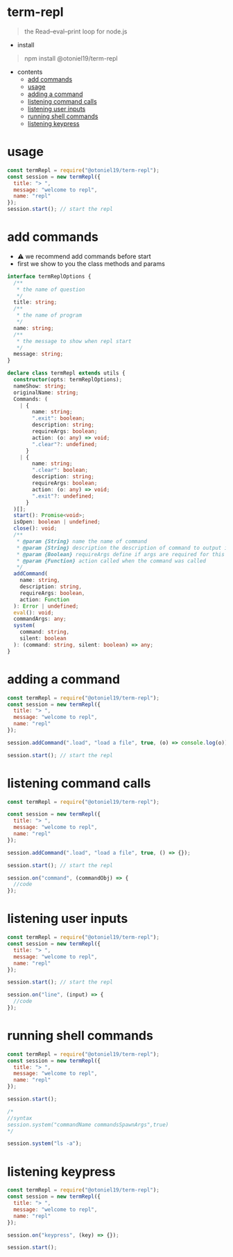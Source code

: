 # term-repl

> the Read–eval–print loop for node.js

- install

> npm install @otoniel19/term-repl

- contents
  - [add commands](#add-commands)
  - [usage](#usage)
  - [adding a command](#adding-a-command)
  - [listening command calls](#listening-command-calls)
  - [listening user inputs](#listening-user-inputs)
  - [running shell commands](#running-shell-commands)
  - [listening keypress](#listening-keypress)

# usage

```js
const termRepl = require("@otoniel19/term-repl");
const session = new termRepl({
  title: "> ",
  message: "welcome to repl",
  name: "repl"
});
session.start(); // start the repl
```

# add commands

- :warning: we recommend add commands before start
- first we show to you the class methods and params

```ts
interface termReplOptions {
  /**
   * the name of question
   */
  title: string;
  /**
   * the name of program
   */
  name: string;
  /**
   * the message to show when repl start
   */
  message: string;
}

declare class termRepl extends utils {
  constructor(opts: termReplOptions);
  nameShow: string;
  originalName: string;
  Commands: (
    | {
        name: string;
        ".exit": boolean;
        description: string;
        requireArgs: boolean;
        action: (o: any) => void;
        ".clear"?: undefined;
      }
    | {
        name: string;
        ".clear": boolean;
        description: string;
        requireArgs: boolean;
        action: (o: any) => void;
        ".exit"?: undefined;
      }
  )[];
  start(): Promise<void>;
  isOpen: boolean | undefined;
  close(): void;
  /**
   * @param {String} name the name of command
   * @param {String} description the description of command to output in .help
   * @param {Boolean} requireArgs define if args are required for this command
   * @param {Function} action called when the command was called
   */
  addCommand(
    name: string,
    description: string,
    requireArgs: boolean,
    action: Function
  ): Error | undefined;
  eval(): void;
  commandArgs: any;
  system(
    command: string,
    silent: boolean
  ): (command: string, silent: boolean) => any;
}
```

# adding a command

```js
const termRepl = require("@otoniel19/term-repl");
const session = new termRepl({
  title: "> ",
  message: "welcome to repl",
  name: "repl"
});

session.addCommand(".load", "load a file", true, (o) => console.log(o));

session.start(); // start the repl
```

# listening command calls

```js
const termRepl = require("@otoniel19/term-repl");

const session = new termRepl({
  title: "> ",
  message: "welcome to repl",
  name: "repl"
});

session.addCommand(".load", "load a file", true, () => {});

session.start(); // start the repl

session.on("command", (commandObj) => {
  //code
});
```

# listening user inputs

```js
const termRepl = require("@otoniel19/term-repl");
const session = new termRepl({
  title: "> ",
  message: "welcome to repl",
  name: "repl"
});

session.start(); // start the repl

session.on("line", (input) => {
  //code
});
```

# running shell commands

```js
const termRepl = require("@otoniel19/term-repl");
const session = new termRepl({
  title: "> ",
  message: "welcome to repl",
  name: "repl"
});

session.start();

/*
//syntax
session.system("commandName commandsSpawnArgs",true)
*/

session.system("ls -a");
```

# listening keypress

```js
const termRepl = require("@otoniel19/term-repl");
const session = new termRepl({
  title: "> ",
  message: "welcome to repl",
  name: "repl"
});

session.on("keypress", (key) => {});

session.start();
```
